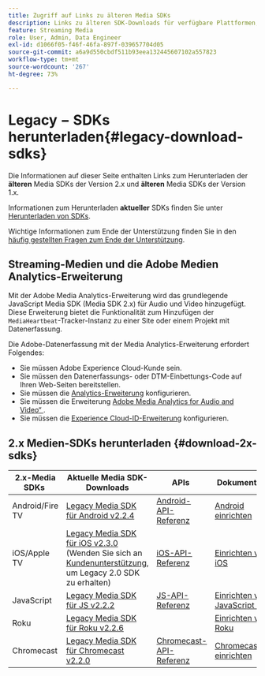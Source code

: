 ```yaml
---
title: Zugriff auf Links zu älteren Media SDKs
description: Links zu älteren SDK-Downloads für verfügbare Plattformen, einschließlich Android, iOS, JavaScript, Chromecast und Roku.
feature: Streaming Media
role: User, Admin, Data Engineer
exl-id: d1066f05-f46f-46fa-897f-039657704d05
source-git-commit: a6a9d550cbdf511b93eea132445607102a557823
workflow-type: tm+mt
source-wordcount: '267'
ht-degree: 73%

---
```


# Legacy − SDKs herunterladen{#legacy-download-sdks}

Die Informationen auf dieser Seite enthalten Links zum Herunterladen der **älteren** Media SDKs der Version 2.x und **älteren** Media SDKs der Version 1.x.

Informationen zum Herunterladen **aktueller** SDKs finden Sie unter [Herunterladen von SDKs](/help/getting-started/download-sdks.md).

Wichtige Informationen zum Ende der Unterstützung finden Sie in den [häufig gestellten Fragen zum Ende der Unterstützung](/help/additional-resources/end-of-support-faqs.md).

## Streaming-Medien und die Adobe Medien Analytics-Erweiterung

Mit der Adobe Media Analytics-Erweiterung wird das grundlegende JavaScript Media SDK (Media SDK 2.x) für Audio und Video hinzugefügt. Diese Erweiterung bietet die Funktionalität zum Hinzufügen der `MediaHeartbeat`-Tracker-Instanz zu einer Site oder einem Projekt mit Datenerfassung.

Die Adobe-Datenerfassung mit der Media Analytics-Erweiterung erfordert Folgendes:
* Sie müssen Adobe Experience Cloud-Kunde sein.
* Sie müssen den Datenerfassungs- oder DTM-Einbettungs-Code auf Ihren Web-Seiten bereitstellen.
* Sie müssen die [Analytics-Erweiterung](https://experienceleague.adobe.com/docs/experience-platform/tags/extensions/adobe/analytics/overview.html?lang=de) konfigurieren.
* Sie müssen die Erweiterung [Adobe Media Analytics for Audio and Video“ ](https://experienceleague.adobe.com/docs/experience-platform/tags/extensions/client/media-analytics/overview.html?lang=de).
* Sie müssen die [Experience Cloud-ID-Erweiterung](https://experienceleague.adobe.com/docs/experience-platform/tags/extensions/adobe/id-service/overview.html?lang=de) konfigurieren.

## 2.x Medien-SDKs herunterladen {#download-2x-sdks}

| 2.x-Media SDKs  | Aktuelle Media SDK-Downloads |  APIs   |  Dokumentation  |
| --- | --- | --- | --- |
| Android/Fire TV | [Legacy Media SDK für Android v2.2.4](https://github.com/Adobe-Marketing-Cloud/media-sdks/releases/tag/android-v2.2.4) | [Android-API-Referenz](https://adobe-marketing-cloud.github.io/media-sdks/reference/android/) | [Android einrichten](/help/legacy/media-sdk/setup/set-up-android.md) |
| iOS/Apple TV | [Legacy Media SDK für iOS v2.3.0](https://github.com/Adobe-Marketing-Cloud/media-sdks/releases/tag/ios-v2.3.0) (Wenden Sie sich an [Kundenunterstützung](https://helpx.adobe.com/de/marketing-cloud/contact-support.html), um Legacy 2.0 SDK zu erhalten) | [iOS-API-Referenz](https://adobe-marketing-cloud.github.io/media-sdks/reference/ios/) | [Einrichten von iOS](/help/legacy/media-sdk/setup/set-up-ios.md) |
| JavaScript | [Legacy Media SDK für JS v2.2.2](https://github.com/Adobe-Marketing-Cloud/media-sdks/releases/tag/js-v2.2.2) | [JS-API-Referenz](https://adobe-marketing-cloud.github.io/media-sdks/reference/javascript/) | [Einrichten von JavaScript 2.x](/help/legacy/media-sdk/setup/setup-javascript/set-up-js-2.md) |
| Roku | [Legacy Media SDK für Roku v2.2.6](https://github.com/Adobe-Marketing-Cloud/media-sdks/releases/tag/roku-v2.2.6) | | [Einrichten von Roku](/help/implementation/media-sdk/setup/set-up-roku.md) |
| Chromecast | [Legacy Media SDK für Chromecast v2.2.0](https://github.com/Adobe-Marketing-Cloud/media-sdks/releases/tag/chromecast-v2.2.0) | [Chromecast-API-Referenz](https://adobe-marketing-cloud.github.io/media-sdks/reference/chromecast/) | [Chromecast einrichten ](/help/implementation/media-sdk/setup/set-up-chromecast.md) |
